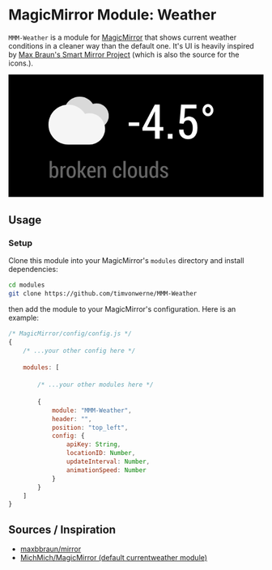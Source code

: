 # MagicMirror Module: Weather

`MMM-Weather` is a module for [MagicMirror](https://github.com/MichMich/MagicMirror) that shows current weather conditions in a cleaner way than the default one. It's UI is heavily inspired by [Max Braun's Smart Mirror Project](https://github.com/maxbbraun/mirror) (which is also the source for the icons.).

![Screenshot of the Weather module](./screenshot.png)

## Usage

### Setup

Clone this module into your MagicMirror's `modules` directory and install dependencies:

```sh
cd modules
git clone https://github.com/timvonwerne/MMM-Weather
```

then add the module to your MagicMirror's configuration. Here is an example:

```javascript
/* MagicMirror/config/config.js */
{
    /* ...your other config here */

    modules: [

        /* ...your other modules here */

        {
            module: "MMM-Weather",
            header: "",
            position: "top_left",
            config: {
                apiKey: String,
                locationID: Number,
                updateInterval: Number,
                animationSpeed: Number
            }
        }
    ]
}
```

## Sources / Inspiration
- [maxbbraun/mirror](https://github.com/maxbbraun/mirror)
- [MichMich/MagicMirror (default currentweather module)](https://github.com/MichMich/MagicMirror/tree/master/modules/default/currentweather)
